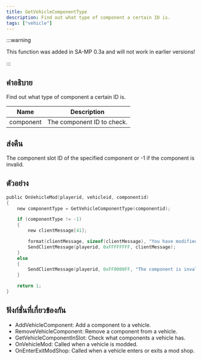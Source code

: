 ```yaml
---
title: GetVehicleComponentType
description: Find out what type of component a certain ID is.
tags: ["vehicle"]
---
```


:::warning

This function was added in SA-MP 0.3a and will not work in earlier versions!

:::

## คำอธิบาย

Find out what type of component a certain ID is.

| Name      | Description                |
| --------- | -------------------------- |
| component | The component ID to check. |

## ส่งคืน

The component slot ID of the specified component or -1 if the component is invalid.

## ตัวอย่าง

```c
public OnVehicleMod(playerid, vehicleid, componentid)
{
    new componentType = GetVehicleComponentType(componentid);

    if (componentType != -1)
    {
        new clientMessage[41];

        format(clientMessage, sizeof(clientMessage), "You have modified your vehicle on slot %i", componentType);
        SendClientMessage(playerid, 0xFFFFFFFF, clientMessage);
    }
    else
    {
        SendClientMessage(playerid, 0xFF0000FF, "The component is invalid.");
    }

    return 1;
}
```

## ฟังก์ชั่นที่เกี่ยวข้องกัน

- AddVehicleComponent: Add a component to a vehicle.
- RemoveVehicleComponent: Remove a component from a vehicle.
- GetVehicleComponentInSlot: Check what components a vehicle has.
- OnVehicleMod: Called when a vehicle is modded.
- OnEnterExitModShop: Called when a vehicle enters or exits a mod shop.
